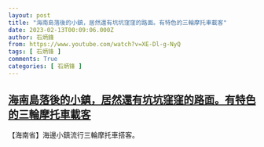 ```yaml
---
layout: post
title: "海南島落後的小鎮，居然還有坑坑窪窪的路面。有特色的三輪摩托車載客"
date: 2023-02-13T00:09:06.000Z
author: 石炳鋒
from: https://www.youtube.com/watch?v=XE-Dl-g-NyQ
tags: [ 石炳锋 ]
comments: True
categories: [ 石炳锋 ]
---
```

<!--1676246946000-->
[海南島落後的小鎮，居然還有坑坑窪窪的路面。有特色的三輪摩托車載客](https://www.youtube.com/watch?v=XE-Dl-g-NyQ)
------

<div>
【海南省】海邊小鎮流行三輪摩托車搭客。
</div>
